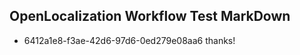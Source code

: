 ## OpenLocalization Workflow Test MarkDown
* 6412a1e8-f3ae-42d6-97d6-0ed279e08aa6 thanks!

<!--HONumber=Aug16_HO5-->


